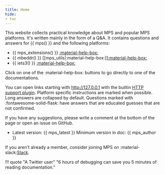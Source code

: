 ```yaml
---
title: Home
hide:
- toc
---
```


This website collects practical knowledge about MPS and popular MPS platforms. It's written mainly in the form of a Q&A.
It contains questions and answers for {{ mps() }} and the following platforms:

- {{ mps_extensions() }} [:material-help-box:](https://jetbrains.github.io/MPS-extensions/)
- {{ mbeddr() }} [[mps_utils|:material-help-box:]][:material-help-box:](https://github.com/mbeddr?type=source#documentation)
- {{ iets3() }} [:material-help-box:](https://voelter.de/data/books/kernelf-designEvoUse.pdf)

Click on one of the :material-help-box: buttons to go directly to one of the documentations.

You can open links starting with http://127.0.0.1 with the builtin [HTTP support plugin](https://www.jetbrains.com/help/mps/http-support-plugin.html).
Platform specific instructions are marked when possible. Long answers are collapsed by default. Questions marked with
:fontawesome-solid-flask: have answers that are educated guesses that are not confirmed.

If you have any suggestions, please write a comment at the bottom of the page or open an issue on GitHub.

- Latest version: {{ mps_latest }} Minimum version in doc: {{ mps_author }}

If you aren't already a member, consider joining MPS on :material-slack:[Slack](http://slack-mps.jetbrains.com/).

!!! quote "A Twitter user"
    "6 hours of debugging can save you 5 minutes of reading documentation."